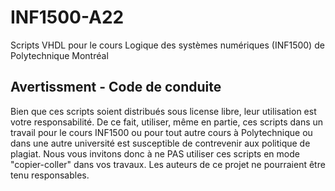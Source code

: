 # INF1500-A22
Scripts VHDL pour le cours Logique des systèmes numériques (INF1500) de Polytechnique Montréal

## Avertissment - Code de conduite

Bien que ces scripts soient distribués sous license libre, leur utilisation est votre responsabilité. De ce fait, utiliser, même en partie, ces scripts dans un travail pour le cours INF1500 ou pour tout autre cours à Polytechnique ou dans une autre université est susceptible de contrevenir aux politique de plagiat. Nous vous invitons donc à ne PAS utiliser ces scripts en mode "copier-coller" dans vos travaux. Les auteurs de ce projet ne pourraient être tenu responsables.